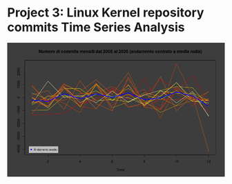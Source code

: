 # Project 3: Linux Kernel repository commits Time Series Analysis

![Commits per year](imgs/Rplot.png)
